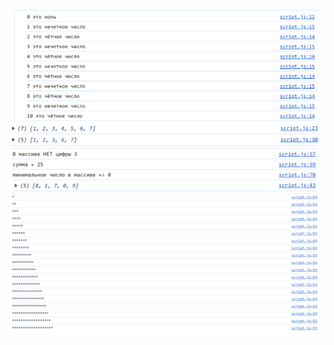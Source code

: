 ![Задание 1](/screen/задание%201.png)
![Задание 2](/screen/задание%202.png)
![Задание 3](/screen/задание%203.png)
![Задание 4](/screen/задание%204.png)